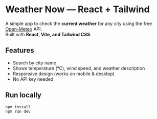 # Weather Now — React + Tailwind

A simple app to check the **current weather** for any city using the free [Open-Meteo](https://open-meteo.com/) API.  
Built with **React, Vite, and Tailwind CSS**.

## Features
- Search by city name
- Shows temperature (°C), wind speed, and weather description
- Responsive design (works on mobile & desktop)
- No API key needed

## Run locally
```bash
npm install
npm run dev

